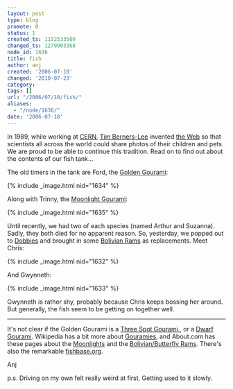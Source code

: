 ```yaml
---
layout: post
type: blog
promote: 0
status: 1
created_ts: 1152533509
changed_ts: 1279903368
node_id: 1636
title: fish
author: anj
created: '2006-07-10'
changed: '2010-07-23'
category:
tags: []
url: "/2006/07/10/fish/"
aliases:
  - "/node/1636/"
date: '2006-07-10'
---
```

In 1989, while working at [CERN](http://www.cern.ch/), [Tim Berners-Lee](http://www.w3.org/People/Berners-Lee/) invented [the Web](http://www.boutell.com/newfaq/history/inventedweb.html) so that scientists all across the world could share photos of their children and pets.  We are proud to be able to continue this tradition.  Read on to find out about the contents of our fish tank...
<!--break-->
The old timers in the tank are Ford, the [Golden Gourami](http://en.wikipedia.org/wiki/Gold_Gourami):

{% include _image.html nid="1634" %}

Along with Trinny, the [Moonlight Gourami](http://filaman.ifm-geomar.de/Summary/speciesSummary.php?ID=4729&genusname=Trichogaster&speciesname=microlepis):

{% include _image.html nid="1635" %}

Until recently, we had two of each species (named Arthur and Suzanna).  Sadly, they both died for no apparent reason.  So, yesterday, we popped out to [Dobbies](http://www.dobbies.com/) and brought in some [Bolivian Rams](http://filaman.ifm-geomar.de/Summary/SpeciesSummary.php?id=15902) as replacements.  Meet Chris:

{% include _image.html nid="1632" %}

And Gwynneth:

{% include _image.html nid="1633" %}

Gwynneth is rather shy, probably because Chris keeps bossing her around.  But generally, the fish seem to be getting on together well. 

----

It's not clear if the Golden Gourami is a [Three Spot Gourami ](http://filaman.ifm-geomar.de/Summary/SpeciesSummary.php?id=4675), or a [Dwarf Gourami](http://freshaquarium.about.com/cs/anabantids2/p/dwarfgourami.htm).  Wikipedia has a bit more about [Gouramies](http://en.wikipedia.org/wiki/Gourami), and About.com has these pages about the [Moonlights](http://freshaquarium.about.com/cs/anabantids2/p/moongourami.htm) and the [Bolivian/Butterfly Rams](http://freshaquarium.about.com/cs/southamerican/p/bolivianram.htm).  There's also the remarkable [fishbase.org](http://www.fishbase.org/).

Anj

p.s. Driving on my own felt really weird at first.  Getting used to it slowly.


